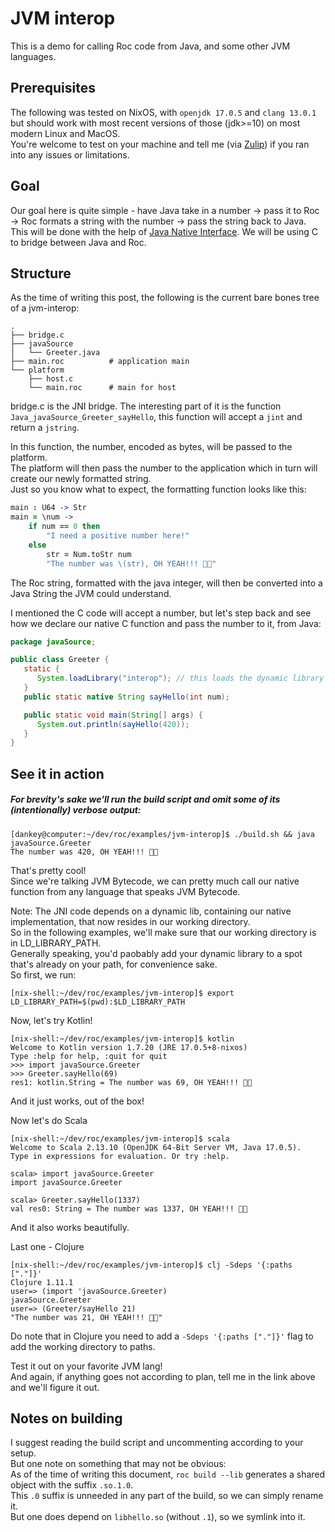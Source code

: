 # JVM interop
This is a demo for calling Roc code from Java, and some other JVM languages.


## Prerequisites

The following was tested on NixOS, with `openjdk 17.0.5` and `clang 13.0.1` but should work with most recent versions of those (jdk>=10) on most modern Linux and MacOS.\
You're welcome to test on your machine and tell me (via [Zulip](https://roc.zulipchat.com/#narrow/pm-with/583319-dank)) if you ran into any issues or limitations.

## Goal
Our goal here is quite simple - have Java take in a number -> pass it to Roc -> Roc formats a string with the number -> pass the string back to Java.
This will be done with the help of [Java Native Interface](https://docs.oracle.com/javase/8/docs/technotes/guides/jni/).
We will be using C to bridge between Java and Roc.

## Structure
As the time of writing this post, the following is the current bare bones tree of a jvm-interop:

``` console
.
├── bridge.c
├── javaSource
│   └── Greeter.java
├── main.roc          # application main
└── platform
    ├── host.c
    └── main.roc      # main for host
```

bridge.c is the JNI bridge. The interesting part of it is the function `Java_javaSource_Greeter_sayHello`, this function will accept a `jint` and return a `jstring`.

In this function, the number, encoded as bytes, will be passed to the platform.\
The platform will then pass the number to the application which in turn will create our newly formatted string.\
Just so you know what to expect, the formatting function looks like this:
``` coffee
main : U64 -> Str
main = \num ->
    if num == 0 then
        "I need a positive number here!"
    else
        str = Num.toStr num
        "The number was \(str), OH YEAH!!! 🤘🤘"
```

The Roc string, formatted with the java integer, will then be converted into a Java String the JVM could understand.

I mentioned the C code will accept a number, but let's step back and see how we declare our native C function and pass the number to it, from Java:

``` java
package javaSource;

public class Greeter {
   static {
      System.loadLibrary("interop"); // this loads the dynamic library created from our JNI code!
   }
   public static native String sayHello(int num);

   public static void main(String[] args) {
      System.out.println(sayHello(420));
   }
}

```


## See it in action
##### For brevity's sake we'll run the build script and omit some of its (intentionally) verbose output:

```console
[dankey@computer:~/dev/roc/examples/jvm-interop]$ ./build.sh && java javaSource.Greeter
The number was 420, OH YEAH!!! 🤘🤘
```
That's pretty cool!\
Since we're talking JVM Bytecode, we can pretty much call our native function from any language that speaks JVM Bytecode.

Note: The JNI code depends on a dynamic lib, containing our native implementation, that now resides in our working directory.\
So in the following examples, we'll make sure that our working directory is in LD_LIBRARY_PATH.\
Generally speaking, you'd paobably add your dynamic library to a spot that's already on your path, for convenience sake.\
So first, we run:

```console
[nix-shell:~/dev/roc/examples/jvm-interop]$ export LD_LIBRARY_PATH=$(pwd):$LD_LIBRARY_PATH
```

Now, let's try Kotlin!
```console
[nix-shell:~/dev/roc/examples/jvm-interop]$ kotlin
Welcome to Kotlin version 1.7.20 (JRE 17.0.5+8-nixos)
Type :help for help, :quit for quit
>>> import javaSource.Greeter
>>> Greeter.sayHello(69)
res1: kotlin.String = The number was 69, OH YEAH!!! 🤘🤘
```
And it just works, out of the box!

Now let's do Scala

```console
[nix-shell:~/dev/roc/examples/jvm-interop]$ scala
Welcome to Scala 2.13.10 (OpenJDK 64-Bit Server VM, Java 17.0.5).
Type in expressions for evaluation. Or try :help.

scala> import javaSource.Greeter
import javaSource.Greeter

scala> Greeter.sayHello(1337)
val res0: String = The number was 1337, OH YEAH!!! 🤘🤘

```
And it also works beautifully.

Last one - Clojure
``` console
[nix-shell:~/dev/roc/examples/jvm-interop]$ clj -Sdeps '{:paths ["."]}'
Clojure 1.11.1
user=> (import 'javaSource.Greeter)
javaSource.Greeter
user=> (Greeter/sayHello 21)
"The number was 21, OH YEAH!!! 🤘🤘"
```
Do note that in Clojure you need to add a `-Sdeps '{:paths ["."]}'` flag to add the working directory to paths.

Test it out on your favorite JVM lang!\
And again, if anything goes not according to plan, tell me in the link above and we'll figure it out.

## Notes on building
I suggest reading the build script and uncommenting according to your setup.\
But one note on something that may not be obvious:\
As of the time of writing this document, `roc build --lib` generates a shared object with the suffix `.so.1.0`.\
This `.0` suffix is unneeded in any part of the build, so we can simply rename it.\
But one does depend on `libhello.so` (without `.1`), so we symlink into it.


